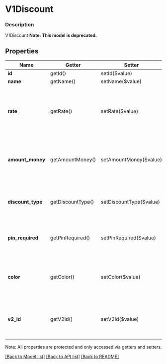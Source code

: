 # V1Discount

### Description

V1Discount
**Note: This model is deprecated.**

## Properties
Name | Getter | Setter | Type | Description | Notes
------------ | ------------- | ------------- | ------------- | ------------- | -------------
**id** | getId() | setId($value) | **string** | The discount&#39;s unique ID. | [optional] 
**name** | getName() | setName($value) | **string** | The discount&#39;s name. | [optional] 
**rate** | getRate() | setRate($value) | **string** | The rate of the discount, as a string representation of a decimal number. A value of 0.07 corresponds to a rate of 7%. This rate is 0 if discount_type is VARIABLE_PERCENTAGE. | [optional] 
**amount_money** | getAmountMoney() | setAmountMoney($value) | [**\SquareConnect\Model\V1Money**](V1Money.md) | The amount of the discount. This amount is 0 if discount_type is VARIABLE_AMOUNT. This field is not included for rate-based discounts. | [optional] 
**discount_type** | getDiscountType() | setDiscountType($value) | **string** | Indicates whether the discount is a FIXED value or entered at the time of sale. See [V1DiscountDiscountType](#type-v1discountdiscounttype) for possible values | [optional] 
**pin_required** | getPinRequired() | setPinRequired($value) | **bool** | Indicates whether a mobile staff member needs to enter their PIN to apply the discount to a payment. | [optional] 
**color** | getColor() | setColor($value) | **string** | The color of the discount&#39;s display label in Square Point of Sale, if not the default color. The default color is 9da2a6. See [V1DiscountColor](#type-v1discountcolor) for possible values | [optional] 
**v2_id** | getV2Id() | setV2Id($value) | **string** | The ID of the CatalogObject in the Connect v2 API. Objects that are shared across multiple locations share the same v2 ID. | [optional] 

Note: All properties are protected and only accessed via getters and setters.

[[Back to Model list]](../../README.md#documentation-for-models) [[Back to API list]](../../README.md#documentation-for-api-endpoints) [[Back to README]](../../README.md)

